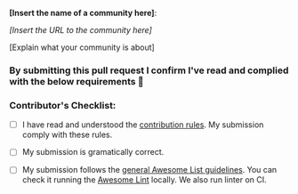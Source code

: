 <!-- Thank you for your contribution to the Awesome List of Ukrainian IT Communities! 🎉 -->

**[Insert the name of a community here]**:

_[Insert the URL to the community here]_

[Explain what your community is about]

### By submitting this pull request I confirm I've read and complied with the below requirements 🖖

### Contributor's Checklist:

- [ ] I have read and understood the [contribution rules](CONTRIBUTING.md). My submission comply with these rules.
- [ ] My submission is gramatically correct.
- [ ] My submission follows the [general Awesome List guidelines](https://github.com/sindresorhus/awesome/blob/main/pull_request_template.md). You can check it running the [Awesome Lint](https://github.com/sindresorhus/awesome-lint) locally. We also run linter on CI.

